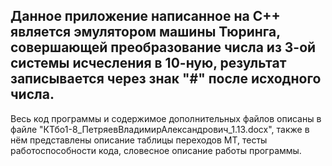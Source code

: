 Данное приложение написанное на C++ является эмулятором машины Тюринга, 
совершающей преобразование числа из 3-ой системы исчесления в 10-ную, 
результат записывается через знак "#" после исходного числа.
--------------------------------------------------------------------------
Весь код программы и содержимое дополнительных файлов описаны
в файле "КТбо1-8_ПетряевВладимирАлександрович_1.13.docx", также в нём представлены описание таблицы переходов МТ, тесты работоспособности кода, словесное описание работы программы.
